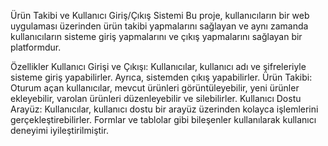 Ürün Takibi ve Kullanıcı Giriş/Çıkış Sistemi
Bu proje, kullanıcıların bir web uygulaması üzerinden ürün takibi yapmalarını sağlayan ve aynı zamanda kullanıcıların sisteme giriş yapmalarını ve çıkış yapmalarını sağlayan bir platformdur.

Özellikler
Kullanıcı Girişi ve Çıkışı: Kullanıcılar, kullanıcı adı ve şifreleriyle sisteme giriş yapabilirler. Ayrıca, sistemden çıkış yapabilirler.
Ürün Takibi: Oturum açan kullanıcılar, mevcut ürünleri görüntüleyebilir, yeni ürünler ekleyebilir, varolan ürünleri düzenleyebilir ve silebilirler.
Kullanıcı Dostu Arayüz: Kullanıcılar, kullanıcı dostu bir arayüz üzerinden kolayca işlemlerini gerçekleştirebilirler. Formlar ve tablolar gibi bileşenler kullanılarak kullanıcı deneyimi iyileştirilmiştir.
